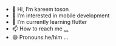 - 👋 Hi, I’m kareem toson
- 👀 I’m interested in mobile development
- 🌱 I’m currently learning flutter
- 📫 How to reach me [...](https://www.linkedin.com/in/karim-toson-76379424b/)
- 😄 Pronouns:he/him ...


<!---
kareemtoson12/kareemtoson12 is a ✨ special ✨ repository because its `README.md` (this file) appears on your GitHub profile.
You can click the Preview link to take a look at your changes.
--->
